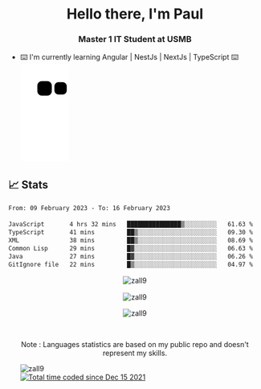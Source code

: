 <h1 align="center">Hello there, I'm Paul</h1> 
<h3 align="center">Master 1 IT Student at USMB </h3>

- ⌨️ I'm currently learning Angular | NestJs | NextJs | TypeScript ⌨️
![Alt text](https://raw.githubusercontent.com/zall9/zall9/output/github-contribution-grid-snake.svg)

## 📈 Stats



<!--START_SECTION:waka-->

```text
From: 09 February 2023 - To: 16 February 2023

JavaScript       4 hrs 32 mins   ███████████████▒░░░░░░░░░   61.63 %
TypeScript       41 mins         ██▒░░░░░░░░░░░░░░░░░░░░░░   09.30 %
XML              38 mins         ██▒░░░░░░░░░░░░░░░░░░░░░░   08.69 %
Common Lisp      29 mins         █▓░░░░░░░░░░░░░░░░░░░░░░░   06.63 %
Java             27 mins         █▓░░░░░░░░░░░░░░░░░░░░░░░   06.26 %
GitIgnore file   22 mins         █▒░░░░░░░░░░░░░░░░░░░░░░░   04.97 %
```

<!--END_SECTION:waka-->
<p align="center">
  <img align="center" src="https://github-readme-stats.vercel.app/api?username=zall9&show_icons=true&locale=en&theme=tokyonight " alt="zall9" />
</p>
<p  align="center"><img align="center" src="https://github-readme-streak-stats.herokuapp.com/?user=zall9&theme=tokyonight" alt="zall9" /></p>
<p  align="center"><img align="center" src="https://github-readme-stats.vercel.app/api/top-langs?username=zall9&show_icons=true&locale=en&layout=compact&theme=tokyonight" alt="zall9" /></p>
<br>
<p  align="center">Note : Languages statistics are based on my public repo and doesn't represent my skills.</p>
<p>
  <ul style="list-style-type: none;">
    <li align="left"><img src="https://komarev.com/ghpvc/?username=zall9&label=Profile%20views&color=0e75b6&style=for-the-badge" alt="zall9" /></li>
    <li align="left"> <a href="https://wakatime.com/@7e787948-bc72-4702-af7b-d57420a332e8"><img src="https://wakatime.com/badge/user/7e787948-bc72-4702-af7b-d57420a332e8.svg?style=for-the-badge" alt="Total time coded since Dec 15 2021" /></a> </li>
  </ul>
</p>

